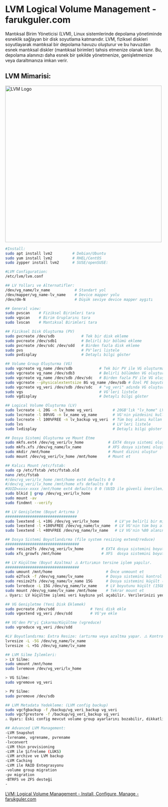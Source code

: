 
# LVM Logical Volume Management -farukguler.com

Mantıksal Birim Yöneticisi (LVM), Linux sistemlerinde depolama yönetiminde esneklik sağlayan bir disk soyutlama katmanıdır. LVM, fiziksel diskleri soyutlayarak mantıksal bir depolama havuzu oluşturur ve bu havuzdan esnek mantıksal diskler (mantıksal birimler) tahsis etmenize olanak tanır. Bu, depolama alanınızı daha esnek bir şekilde yönetmenize, genişletmenize veya daraltmanıza imkan verir.

## LVM Mimarisi:
<p align="left">
  <img src="https://farukguler.com/assets/post_images/lvm-best.jpg" alt="LVM Logo" width="500"/>
</p>

```sh
#Install:
sudo apt install lvm2         # Debian/Ubuntu
sudo yum install lvm2         # RHEL/CentOS
sudo zypper install lvm2      # SUSE/openSUSE:

#LVM Configuration:
/etc/lvm/lvm.conf

## LV Yolları ve Alternatifler:
/dev/vg_name/lv_name           # Standart yol
/dev/mapper/vg_name-lv_name    # Device mapper yolu
/dev/dm-N                      # Düşük seviye device mapper aygıtı
```
```sh
## General view:
sudo pvscan    # Fiziksel Birimleri tara
sudo vgscan    # Birim Gruplarını tara
sudo lvscan    # Mantıksal Birimleri tara

## Fiziksel Disk Oluşturma (PV)
sudo pvcreate /dev/sdb            # Tek bir disk ekleme
sudo pvcreate /dev/sdb1           # Belirli bir bölümü ekleme
sudo pvcreate /dev/sdc /dev/sdd   # Birden fazla disk ekleme
sudo pvs                          # PV'leri listele
sudo pvdisplay                    # Detaylı bilgi göster

## Volume Group Oluşturma (VG)
sudo vgcreate vg_name /dev/sdb            # Tek bir PV ile VG oluşturma
sudo vgcreate vg_name /dev/sdb3           # Belirli bölümden VG oluşturma
sudo vgcreate vg_name /dev/sdb /dev/sdc   # Birden fazla PV ile VG oluşturma
sudo vgcreate --physicalextentsize 8G vg_name /dev/sdb # Özel PE boyutu ile VG oluşturma (örn. 8GB)
sudo vgcreate vg_veri /dev/sdb /dev/sdc   # "vg_veri" adında VG oluştur
sudo vgs                                  # VG'leri listele
sudo vgdisplay                            # Detaylı bilgi göster

## Logical Volume Oluşturma (LV)
sudo lvcreate -L 20G -n lv_home vg_veri         # 20GB'lık "lv_home" LV'si oluştur
sudo lvcreate -l 80%VG -n lv_name vg_name       # VG'nin yüzdesini kullanarak LV oluştur
sudo lvcreate -l 100%FREE -n lv_backup vg_veri  # Tüm boş alanı kullan
sudo lvs                                        # LV'leri listele
sudo lvdisplay                                  # Detaylı bilgi göster

## Dosya Sistemi Oluşturma ve Mount Etme
sudo mkfs.ext4 /dev/vg_veri/lv_home           # EXT4 dosya sistemi oluştur
sudo mkfs.xfs /dev/vg_name/lv_name            # XFS dosya sistemi oluştur
sudo mkdir /mnt/home                          # Mount dizini oluştur
sudo mount /dev/vg_veri/lv_home /mnt/home     # Mount et

## Kalıcı Mount /etc/fstab:
sudo cp /etc/fstab /etc/fstab.old
nano /etc/fstab
#/dev/vg_veri/lv_home /mnt/home ext4 defaults 0 0
#/dev/vg_veri/lv_home /mnt/home xfs defaults 0 0
#UUID=xxxx-xxxx /mnt/home ext4 defaults 0 0 (UUID ile güvenli önerilen)
sudo blkid | grep /dev/vg_veri/lv_home
sudo mount -av
sudo findmnt --verify

## LV Genişletme (Boyut Artırma )
################################
sudo lvextend -L +10G /dev/vg_veri/lv_home       # LV'ye belirli bir miktar alan ekleme (10GB)
sudo lvextend -l +100%FREE /dev/vg_name/lv_name  # LV VG'nin tüm boş alanını kullansın
sudo lvextend -l +80%FREE /dev/vg_name/lv_name   # LV VG'nin %80 alanını kullansın

## Dosya Sistemi Boyutlandırma (file system resizing extend/reduce)
#################################
sudo resize2fs /dev/vg_veri/lv_home        # EXT4 dosya sistemini boyutlandır
sudo xfs_growfs /mnt/home                  # XFS  dosya sistemini boyutlandır (daraltılamaz, sadece genişletilir.)

## LV Küçültme (Boyut Azaltma) ⚠️ Artırımın tersine işlem yapılır.
#################################
sudo umount /mnt/home                        # Önce unmount et
sudo e2fsck -f /dev/vg_name/lv_name          # Dosya sistemini kontrol et
sudo resize2fs /dev/vg_name/lv_name 15G      # Dosya sistemini küçült (15G)
sudo lvreduce -L 15G /dev/vg_name/lv_name    # LV boyutunu küçült (15GB)
sudo mount /dev/vg_name/lv_name /mnt/home    # Tekrar mount et
⚠️ Uyarı: LV küçültme işlemi veri kaybına yol açabilir. Verilerinizi yedekleyin!
```
```sh
## VG Genişletme (Yeni Disk Eklemek)
sudo pvcreate /dev/sdd                # Yeni disk ekle
sudo vgextend vg_veri /dev/sdd        # VG'ye ekle

## VG'den PV'yi Çıkarma/Küçültme (vgreduce)
sudo vgreduce vg_veri /dev/sdd

#LV Boyutlandırma: Extra Resize: (artırma veya azaltma yapar. ⚠️ Kontrolsüz kullanımda veri kaybı riski!)
lvresize -L -5G /dev/vg_name/lv_name
lvresize -L +5G /dev/vg_name/lv_name
```
```sh
## LVM Silme İşlemleri:
> LV Silme:
sudo umount /mnt/home
sudo lvremove /dev/vg_veri/lv_home

> VG Silme:
sudo vgremove vg_veri

> PV Silme:
sudo pvremove /dev/sdb

## LVM Metadata Yedekleme: (LVM config backup)
sudo vgcfgbackup -f /backup/vg_veri_backup vg_veri
sudo vgcfgrestore -f /backup/vg_veri_backup vg_veri
⚠️ Uyarı: Eski config mevcut volume group ayarlarını bozabilir, dikkatli olunmalıdır.
```
```sh
## Advanced LVM Management:
-LVM Snapshot
-lvrename, vgrename, pvrename
-lvconvert
-LVM thin provisioning
-LVM ile Şifreleme (LUKS)
-LVM archive ve LVM backup
-LVM Caching
-LVM ile RAID Entegrasyonu
-volume group migration
-pv migration
-BTRFS ve ZFS desteği
-
```
<a href="https://farukguler.com/posts/lvm-logical-volume-management-install-configure-manage/" target="_blank" rel="noopener noreferrer">
LVM: Logical Volume Management - Install, Configure, Manage -farukguler.com
</a>
